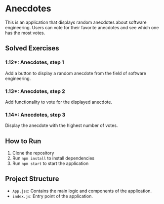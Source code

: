 # Anecdotes

This is an application that displays random anecdotes about software engineering. Users can vote for their favorite anecdotes and see which one has the most votes.

## Solved Exercises

### 1.12*: Anecdotes, step 1
Add a button to display a random anecdote from the field of software engineering.

### 1.13*: Anecdotes, step 2
Add functionality to vote for the displayed anecdote.

### 1.14*: Anecdotes, step 3
Display the anecdote with the highest number of votes.

## How to Run

1. Clone the repository
2. Run `npm install` to install dependencies
3. Run `npm start` to start the application

## Project Structure

- `App.jsx`: Contains the main logic and components of the application.
- `index.js`: Entry point of the application.


